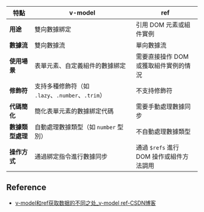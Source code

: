 
| 特點         | v-model                              | ref                         |
| ---------- | ------------------------------------ | --------------------------- |
| **用途**     | 雙向數據綁定                               | 引用 DOM 元素或組件實例              |
| **數據流**    | 雙向數據流                                | 單向數據流                       |
| **使用場景**   | 表單元素、自定義組件的數據綁定                      | 需要直接操作 DOM 或獲取組件實例的情況       |
| **修飾符**    | 支持多種修飾符（如 `.lazy`、`.number`、`.trim`） | 不支持修飾符                      |
| **代碼簡化**   | 簡化表單元素的數據綁定代碼                        | 需要手動處理數據同步                  |
| **數據類型處理** | 自動處理數據類型（如 `number` 型別）              | 不自動處理數據類型                   |
| **操作方式**   | 通過綁定指令進行數據同步                         | 通過 `$refs` 進行 DOM 操作或組件方法調用 |

## Reference
+ [v-model和ref获取数据的不同之处_v-model ref-CSDN博客](https://blog.csdn.net/m0_61004873/article/details/126922892)
